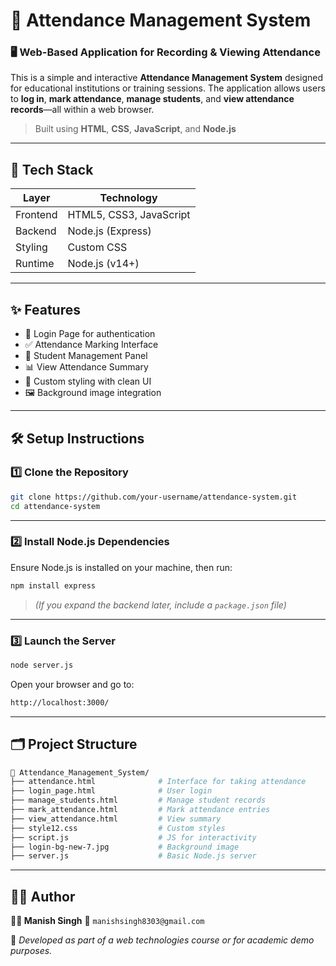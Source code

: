 

# 📅 Attendance Management System

### 🖥️ Web-Based Application for Recording & Viewing Attendance

This is a simple and interactive **Attendance Management System** designed for educational institutions or training sessions. The application allows users to **log in**, **mark attendance**, **manage students**, and **view attendance records**—all within a web browser.

> Built using **HTML**, **CSS**, **JavaScript**, and **Node.js**

---

## 🔧 Tech Stack

| **Layer** | **Technology**          |
| --------- | ----------------------- |
| Frontend  | HTML5, CSS3, JavaScript |
| Backend   | Node.js (Express)       |
| Styling   | Custom CSS              |
| Runtime   | Node.js (v14+)          |

---

## ✨ Features

* 🔐 Login Page for authentication
* ✅ Attendance Marking Interface
* 👥 Student Management Panel
* 📊 View Attendance Summary
* 🎨 Custom styling with clean UI
* 🖼️ Background image integration

---

## 🛠️ Setup Instructions

### 1️⃣ Clone the Repository

```bash
git clone https://github.com/your-username/attendance-system.git
cd attendance-system
```

---

### 2️⃣ Install Node.js Dependencies

Ensure Node.js is installed on your machine, then run:

```bash
npm install express
```

> *(If you expand the backend later, include a `package.json` file)*

---

### 3️⃣ Launch the Server

```bash
node server.js
```

Open your browser and go to:

```bash
http://localhost:3000/
```

---

## 🗂️ Project Structure

```bash
📁 Attendance_Management_System/
├── attendance.html              # Interface for taking attendance
├── login_page.html              # User login
├── manage_students.html         # Manage student records
├── mark_attendance.html         # Mark attendance entries
├── view_attendance.html         # View summary
├── style12.css                  # Custom styles
├── script.js                    # JS for interactivity
├── login-bg-new-7.jpg           # Background image
├── server.js                    # Basic Node.js server
```

---

## 🙋‍♂️ Author

**👨‍💻 Manish Singh**
📧 `manishsingh8303@gmail.com`

📘 *Developed as part of a web technologies course or for academic demo purposes.*


